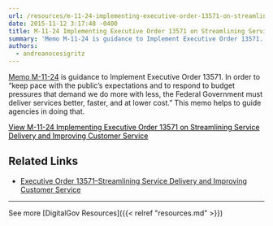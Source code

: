 ```yaml
---
url: /resources/m-11-24-implementing-executive-order-13571-on-streamlining-service-delivery-and-improving-customer-service/
date: 2015-11-12 3:17:48 -0400
title: M-11-24 Implementing Executive Order 13571 on Streamlining Service Delivery and Improving Customer Service
summary: 'Memo M-11-24 is guidance to Implement Executive Order 13571. In order to &#8220;keep pace with the public&#8217;s expectations and to respond to budget pressures that demand we do more with less, the Federal Government must deliver services better, faster, and at lower cost.&#8221; This memo helps to guide agencies in doing that. View M-11-24 Implementing'
authors:
  - andreanocesigritz
---
```


[Memo M-11-24](https://www.whitehouse.gov/sites/whitehouse.gov/files/omb/memoranda/2011/m11-24.pdf) is guidance to Implement Executive Order 13571. In order to &#8220;keep pace with the public&#8217;s expectations and to respond to budget pressures that demand we do more with less, the Federal Government must deliver services better, faster, and at lower cost.&#8221; This memo helps to guide agencies in doing that.

<a class="button" style="color: #000000" href="https://www.whitehouse.gov/sites/whitehouse.gov/files/omb/memoranda/2011/m11-24.pdf">View M-11-24 Implementing Executive Order 13571 on Streamlining Service Delivery and Improving Customer Service</a>

 

## Related Links

  * [Executive Order 13571&#8211;Streamlining Service Delivery and Improving Customer Service](https://www.whitehouse.gov/the-press-office/2011/04/27/executive-order-13571-streamlining-service-delivery-and-improving-custom)

 

* * *

See more [DigitalGov Resources]({{< relref "resources.md" >}})